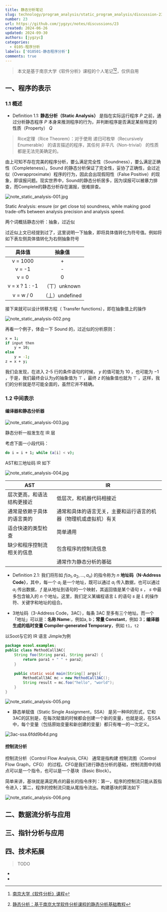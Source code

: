 ```yaml
---
title: 静态分析笔记
slug: technology/program_analysis/static_program_analysis/discussion-23/
number: 23
url: https://github.com/jygzyc/notes/discussions/23
created: 2024-06-26
updated: 2024-09-30
authors: [jygzyc]
categories: 
  - 0105-程序分析
labels: ['010501-静态程序分析']
comments: true
---
```


<!-- note_static_analysis -->

> 本文是基于南京大学《软件分析》课程的个人笔记[^1][^2]，仅供自用

## 一、程序的表示

### 1.1 概述

- Definition 1.1:  **静态分析（Static Analysis）** 是指在实际运行程序 $P$ 之前，通过分析静态程序 $P$ 本身来推测程序的行为，并判断程序是否满足某些特定的 性质（Property） $Q$

> Rice定理（Rice Theorem）：对于使用 递归可枚举（Recursively Enumerable） 的语言描述的程序，其任何 非平凡（Non-trivial） 的性质都是无法完美确定的。

由上可知不存在完美的程序分析，要么满足完全性（Soundness），要么满足正确性（Completeness）。Sound 的静态分析保证了完全性，妥协了正确性，会过近似（Overapproximate）程序的行为，因此会出现假阳性（False Positive）的现象，即误报问题。现实世界中，Sound的静态分析居多，因为误报可以被暴力排查，而Complete的静态分析存在漏报，很难排查。

![note_static_analysis-001.jpg](https://imgbed.lilac.fun/file/1727706057793_note_static_analysis-001.jpg)

Static Analysis: ensure (or get close to) soundness, while making good trade-offs between analysis precision and analysis speed.

两个词概括静态分析：抽象，过近似

过近似上文已经提到过了，这里说明一下抽象，即将具体值转化为符号值。例如将如下表左侧具体值转化为右侧抽象符号

| 具体值 | 抽象值 |
| :---: | :---: | 
| v = 1000 | + |
| v = -1 | - |
| v = 0 | 0 | 
| v = x ? 1 : -1 | （丅）unknown | 
| v = w / 0 | （丄）undefined | 

接下来就可以设计转移方程（ Transfer functions），即在抽象值上的操作

![note_static_analysis-002.png](https://imgbed.lilac.fun/file/1727706059824_note_static_analysis-002.png)

再看一个例子，体会一下 Sound 的，过近似的分析原则：

```bash
x = 1;
if input then
    y = 10;
else
    y = -1;
z = x + y;
```

我们会发现，在进入 2-5 行的条件语句的时候， $y$ 的值可能为 $10$ ，也可能为 $-1$ ，于是，我们最终会认为y的抽象值为 $\top$ ，最终 $z$ 的抽象值也就为 $\top$ ，这样，我们的分析就是尽可能全面的，虽然它并不精确。

### 1.2 中间表示

#### 编译器和静态分析器

![note_static_analysis-003.jpg](https://imgbed.lilac.fun/file/1727706053570_note_static_analysis-003.jpg)

静态分析一般发生在 IR 层

考虑下面一小段代码：

```bash
do i = i + 1; while (a[i] < v);
```

AST和三地址码 IR 如下

![note_static_analysis-004.jpg](https://imgbed.lilac.fun/file/1727706054572_note_static_analysis-004.jpg)

| AST | IR |
| --- | --- |
| 层次更高，和语法结构更接近 | 低层次，和机器代码相接近 |
| 通常是依赖于具体的语言类的 | 通常和具体的语言无关，主要和运行语言的机器（物理机或虚拟机）有关 |
| 适合快速的类型检查 | 简单通用 |
| 缺少和程序控制流相关的信息 | 包含程序的控制流信息 |
|| 通常作为静态分析的基础 |

- Definition 2.1: 我们将形如 $f(a_1, a_2, ..., a_n)$ 的指令称为 $n$ **地址码（N-Address Code）**，其中，每一个 $a_i$ 是一个地址，既可以通过 $a_i$ 传入数据，也可以通过 $a_i$ 传出数据， $f$ 是从地址到语句的一个映射，其返回值是某个语句 $s$ ， $s$ 中最多包含输入的 $n$ 个地址。这里，我们定义某编程语言 $L$ 的语句 $s$ 是 $L$ 的操作符、关键字和地址的组合。

- 3地址码（3-Address Code，3AC），每条 3AC 至多有三个地址。而一个「地址」可以是：**名称 Name**:，例如a, b；**常量 Constant**，例如 3；**编译器生成的临时变量 Compiler-generated Temporary**，例如 `t1`，`t2`

以Soot与它的 IR 语言 Jimple为例

```java
package ecool.examples;
public class MethodCall3AC{
    String foo(String para1, String para2) {
        return para1 + " " + para2;
    }
    
    public static void main(String[] args){
        MethodCall3AC mc = new MethodCall3AC();
        String result = mc.foo("hello", "world");
    }
}
```

![note_static_analysis-005.png](https://imgbed.lilac.fun/file/1727706062362_note_static_analysis-005.png)

- 静态单赋值（Static Single Assignment，SSA） 是另一种IR的形式，它和3AC的区别是，在每次赋值的时候都会创建一个新的变量，也就是说，在SSA中，每个变量（包括原始变量和新创建的变量）都只有唯一的一次定义。

![3ac-ssa.6fdd9b4d.png](https://imgbed.lilac.fun/file/1727706710617_3ac-ssa.6fdd9b4d.png)

#### 控制流分析

控制流分析（Control Flow Analysis, CFA） 通常是指构建 控制流图（Control Flow Graph，CFG） 的过程。CFG是我们进行静态分析的基础，控制流图中的结点可以是一个指令，也可以是一个基块（Basic Block）。

简单来讲，基块就是满足两点的最长的指令序列：第一，程序的控制流只能从首指令进入；第二，程序的控制流只能从尾指令流出。构建基块的算法如下

![note_static_analysis-006.png](https://imgbed.lilac.fun/file/1727706060341_note_static_analysis-006.png)



## 二、数据流分析与应用

## 三、指针分析与应用

## 四、技术拓展

> TODO

- [^1]: [南京大学《软件分析》课程](https://www.bilibili.com/video/BV1b7411K7P4)
- [^2]: [静态分析：基于南京大学软件分析课程的静态分析基础教程](https://static-analysis.cuijiacai.com/)